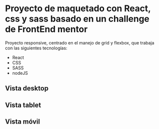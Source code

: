 # Proyecto de maquetado con React, css y sass basado en un challenge de FrontEnd mentor

Proyecto responsive, centrado en el manejo de grid y flexbox, que trabaja con las siguientes tecnologías:

- React
- CSS
- SASS
- nodeJS

## Vista desktop



## Vista tablet





## Vista móvil
